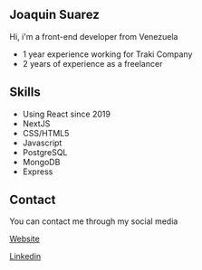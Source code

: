 ## Joaquin Suarez

Hi, i'm a front-end developer from Venezuela

* 1 year experience working for Traki Company
* 2 years of experience as a freelancer

## Skills

* Using React since 2019
* NextJS
* CSS/HTML5
* Javascript
* PostgreSQL
* MongoDB 
* Express

## Contact

You can contact me through my social media

[Website](https://joaquinns-dev-portfolio.vercel.app/)

[Linkedin](https://www.linkedin.com/in/joaquinnsdev/)


<!---
joaquinns/joaquinns is a ✨ special ✨ repository because its `README.md` (this file) appears on your GitHub profile.
You can click the Preview link to take a look at your changes.
--->
